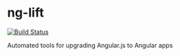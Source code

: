 # ng-lift

[![Build Status](https://travis-ci.org/urish/ng-lift.png?branch=master)](https://travis-ci.org/urish/ng-lift)

Automated tools for upgrading Angular.js to Angular apps


